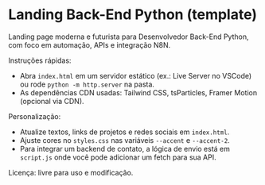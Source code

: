 # Landing Back-End Python (template)

Landing page moderna e futurista para Desenvolvedor Back-End Python, com foco em automação, APIs e integração N8N.

Instruções rápidas:

- Abra `index.html` em um servidor estático (ex.: Live Server no VSCode) ou rode `python -m http.server` na pasta.
- As dependências CDN usadas: Tailwind CSS, tsParticles, Framer Motion (opcional via CDN).

Personalização:

- Atualize textos, links de projetos e redes sociais em `index.html`.
- Ajuste cores no `styles.css` nas variáveis `--accent` e `--accent-2`.
- Para integrar um backend de contato, a lógica de envio está em `script.js` onde você pode adicionar um fetch para sua API.

Licença: livre para uso e modificação.